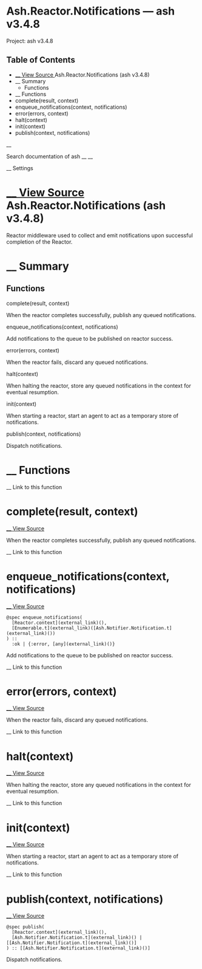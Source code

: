 # Ash.Reactor.Notifications — ash v3.4.8

Project: ash v3.4.8

## Table of Contents

- [ __ View Source ](external_link) Ash.Reactor.Notifications (ash v3.4.8)
- __ Summary
  - Functions
- __ Functions
- complete(result, context)
- enqueue_notifications(context, notifications)
- error(errors, context)
- halt(context)
- init(context)
- publish(context, notifications)

__

Search documentation of ash __ __

__ Settings

#  [ __ View Source ](external_link) Ash.Reactor.Notifications (ash v3.4.8)

Reactor middleware used to collect and emit notifications upon successful completion of the Reactor.

#  __ Summary

##  Functions

complete(result, context)

When the reactor completes successfully, publish any queued notifications.

enqueue_notifications(context, notifications)

Add notifications to the queue to be published on reactor success.

error(errors, context)

When the reactor fails, discard any queued notifications.

halt(context)

When halting the reactor, store any queued notifications in the context for eventual resumption.

init(context)

When starting a reactor, start an agent to act as a temporary store of notifications.

publish(context, notifications)

Dispatch notifications.

#  __ Functions

__ Link to this function

# complete(result, context)

[ __ View Source ](external_link)

When the reactor completes successfully, publish any queued notifications.

__ Link to this function

# enqueue_notifications(context, notifications)

[ __ View Source ](external_link)
    
    
    @spec enqueue_notifications(
      [Reactor.context](external_link)(),
      [Enumerable.t](external_link)([Ash.Notifier.Notification.t](external_link)())
    ) ::
      :ok | {:error, [any](external_link)()}

Add notifications to the queue to be published on reactor success.

__ Link to this function

# error(errors, context)

[ __ View Source ](external_link)

When the reactor fails, discard any queued notifications.

__ Link to this function

# halt(context)

[ __ View Source ](external_link)

When halting the reactor, store any queued notifications in the context for eventual resumption.

__ Link to this function

# init(context)

[ __ View Source ](external_link)

When starting a reactor, start an agent to act as a temporary store of notifications.

__ Link to this function

# publish(context, notifications)

[ __ View Source ](external_link)
    
    
    @spec publish(
      [Reactor.context](external_link)(),
      [Ash.Notifier.Notification.t](external_link)() | [[Ash.Notifier.Notification.t](external_link)()]
    ) :: [[Ash.Notifier.Notification.t](external_link)()]

Dispatch notifications.
